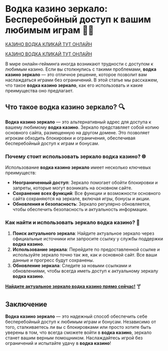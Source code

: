 # Водка казино зеркало: Бесперебойный доступ к вашим любимым играм 🍹🔄
[КАЗИНО ВОДКА КЛИКАЙ ТУТ ОНЛАЙН](https://vodka2.xyz?id=5120)

[КАЗИНО ВОДКА КЛИКАЙ ТУТ ОНЛАЙН](https://vodka2.xyz?id=5120)

В мире онлайн-гейминга иногда возникают трудности с доступом к любимым казино. Если вы столкнулись с такими проблемами, **водка казино зеркало** — это отличное решение, которое позволит вам наслаждаться играми без ограничений. В этой статье мы расскажем, что такое **водка казино зеркало**, как его использовать и какие преимущества оно предлагает.

## Что такое водка казино зеркало? 🔍

**Водка казино зеркало** — это альтернативный адрес для доступа к вашему любимому **водка казино**. Зеркало представляет собой копию основного сайта, размещенную на другом домене. Это позволяет игрокам обходить блокировки и ограничения, обеспечивая бесперебойный доступ к играм и бонусам.

### Почему стоит использовать зеркало водка казино? 🌐

Использование **водка казино зеркало** имеет несколько ключевых преимуществ:

- **Неограниченный доступ**: Зеркало помогает обойти блокировки и запреты, которые могут возникать на основном сайте.
- **Сохранение всех функций**: Все функции и возможности основного сайта сохраняются на зеркале, включая игры, бонусы и акции.
- **Обновления и безопасность**: Зеркало регулярно обновляется, чтобы обеспечить безопасность и актуальность информации.

### Как найти и использовать зеркало водка казино? 🔄

1. **Поиск актуального зеркала**: Найдите актуальное зеркало через официальные источники или запросите ссылку у службы поддержки **водка казино**.
2. **Использование зеркала**: Перейдите по предоставленной ссылке и используйте зеркало точно так же, как и основной сайт. Все ваши данные и прогресс будут сохранены.
3. **Обновление зеркала**: Следите за новыми ссылками и обновлениями, чтобы всегда иметь доступ к актуальному зеркалу **водка казино**.

[**Найдите актуальное зеркало водка казино прямо сейчас!**](https://vodka2.xyz?id=5120) 🍸

## Заключение

**Водка казино зеркало** — это надежный способ обеспечить себе бесперебойный доступ к любимым играм и бонусам. Независимо от того, сталкиваетесь ли вы с блокировками или просто хотите быть уверены в том, что всегда сможете войти в **водка казино**, зеркало станет вашим верным помощником. Наслаждайтесь игрой без ограничений и испытайте удачу в **водка казино**!

